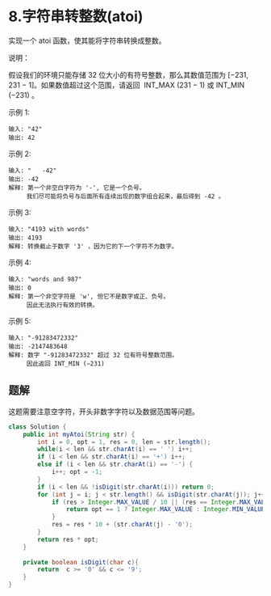 # 8.字符串转整数(atoi)

实现一个 atoi 函数，使其能将字符串转换成整数。

说明：

假设我们的环境只能存储 32 位大小的有符号整数，那么其数值范围为 [−231,  231 − 1]。如果数值超过这个范围，请返回  INT_MAX (231 − 1) 或 INT_MIN (−231) 。

示例 1:
```
输入: "42"
输出: 42
```
示例 2:
```
输入: "   -42"
输出: -42
解释: 第一个非空白字符为 '-', 它是一个负号。
     我们尽可能将负号与后面所有连续出现的数字组合起来，最后得到 -42 。
```
示例 3:
```
输入: "4193 with words"
输出: 4193
解释: 转换截止于数字 '3' ，因为它的下一个字符不为数字。
```
示例 4:
```
输入: "words and 987"
输出: 0
解释: 第一个非空字符是 'w', 但它不是数字或正、负号。
     因此无法执行有效的转换。
```
示例 5:
```
输入: "-91283472332"
输出: -2147483648
解释: 数字 "-91283472332" 超过 32 位有符号整数范围。 
     因此返回 INT_MIN (−231) 
```

## 题解

这题需要注意空字符，开头非数字字符以及数据范围等问题。
```java
class Solution {
    public int myAtoi(String str) {
        int i = 0, opt = 1, res = 0, len = str.length();
        while(i < len && str.charAt(i) == ' ') i++;
        if (i < len && str.charAt(i) == '+') i++;
        else if (i < len && str.charAt(i) == '-') {
            i++; opt = -1;
        }
        if (i < len && !isDigit(str.charAt(i))) return 0;
        for (int j = i; j < str.length() && isDigit(str.charAt(j)); j++) {
            if (res > Integer.MAX_VALUE / 10 || (res == Integer.MAX_VALUE / 10 && str.charAt(j) > '7')){
                return opt == 1 ? Integer.MAX_VALUE : Integer.MIN_VALUE;
            }
            res = res * 10 + (str.charAt(j) - '0');
        }
        return res * opt;
    }
    
    private boolean isDigit(char c){
        return  c >= '0' && c <= '9';
    }
}
```